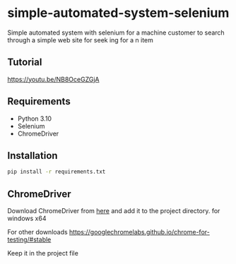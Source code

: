 # simple-automated-system-selenium
Simple automated system with selenium for a machine customer to search through a simple web site for seek ing for a n item

## Tutorial

https://youtu.be/NB8OceGZGjA

## Requirements

- Python 3.10
- Selenium
- ChromeDriver

## Installation

```bash
pip install -r requirements.txt
```
## ChromeDriver

Download ChromeDriver from [here](https://storage.googleapis.com/chrome-for-testing-public/131.0.6778.204/win64/chromedriver-win64.zip) and add it to the project directory. for windows x64

For other downloads
https://googlechromelabs.github.io/chrome-for-testing/#stable

Keep it in the project file



